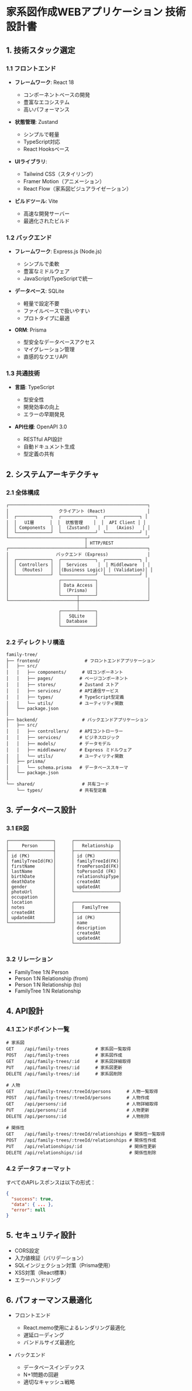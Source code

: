 # 家系図作成WEBアプリケーション 技術設計書

## 1. 技術スタック選定

### 1.1 フロントエンド
- **フレームワーク**: React 18
  - コンポーネントベースの開発
  - 豊富なエコシステム
  - 高いパフォーマンス

- **状態管理**: Zustand
  - シンプルで軽量
  - TypeScript対応
  - React Hooksベース

- **UIライブラリ**: 
  - Tailwind CSS（スタイリング）
  - Framer Motion（アニメーション）
  - React Flow（家系図ビジュアライゼーション）

- **ビルドツール**: Vite
  - 高速な開発サーバー
  - 最適化されたビルド

### 1.2 バックエンド
- **フレームワーク**: Express.js (Node.js)
  - シンプルで柔軟
  - 豊富なミドルウェア
  - JavaScript/TypeScriptで統一

- **データベース**: SQLite
  - 軽量で設定不要
  - ファイルベースで扱いやすい
  - プロトタイプに最適

- **ORM**: Prisma
  - 型安全なデータベースアクセス
  - マイグレーション管理
  - 直感的なクエリAPI

### 1.3 共通技術
- **言語**: TypeScript
  - 型安全性
  - 開発効率の向上
  - エラーの早期発見

- **API仕様**: OpenAPI 3.0
  - RESTful API設計
  - 自動ドキュメント生成
  - 型定義の共有

## 2. システムアーキテクチャ

### 2.1 全体構成
```
┌─────────────────────────────────────────────────────┐
│                   クライアント (React)                │
│  ┌─────────────┐  ┌─────────────┐  ┌─────────────┐ │
│  │   UI層      │  │  状態管理    │  │  API Client │ │
│  │ Components  │  │  (Zustand)   │  │   (Axios)   │ │
│  └─────────────┘  └─────────────┘  └─────────────┘ │
└─────────────────────────────┬───────────────────────┘
                              │ HTTP/REST
┌─────────────────────────────┴───────────────────────┐
│                  バックエンド (Express)               │
│  ┌─────────────┐  ┌─────────────┐  ┌─────────────┐ │
│  │ Controllers │  │  Services    │  │ Middleware  │ │
│  │  (Routes)   │  │(Business Logic)│ │ (Validation)│ │
│  └─────────────┘  └─────────────┘  └─────────────┘ │
│                   ┌─────────────┐                   │
│                   │ Data Access │                   │
│                   │  (Prisma)   │                   │
│                   └──────┬──────┘                   │
└──────────────────────────┼──────────────────────────┘
                           │
                    ┌──────┴──────┐
                    │   SQLite    │
                    │  Database   │
                    └─────────────┘
```

### 2.2 ディレクトリ構造
```
family-tree/
├── frontend/                 # フロントエンドアプリケーション
│   ├── src/
│   │   ├── components/      # UIコンポーネント
│   │   ├── pages/          # ページコンポーネント
│   │   ├── stores/         # Zustand ストア
│   │   ├── services/       # API通信サービス
│   │   ├── types/          # TypeScript型定義
│   │   └── utils/          # ユーティリティ関数
│   └── package.json
│
├── backend/                 # バックエンドアプリケーション
│   ├── src/
│   │   ├── controllers/    # APIコントローラー
│   │   ├── services/       # ビジネスロジック
│   │   ├── models/         # データモデル
│   │   ├── middleware/     # Express ミドルウェア
│   │   └── utils/          # ユーティリティ関数
│   ├── prisma/
│   │   └── schema.prisma   # データベーススキーマ
│   └── package.json
│
└── shared/                  # 共有コード
    └── types/              # 共有型定義
```

## 3. データベース設計

### 3.1 ER図
```
┌─────────────────┐      ┌─────────────────┐
│     Person      │      │   Relationship  │
├─────────────────┤      ├─────────────────┤
│ id (PK)         │      │ id (PK)         │
│ familyTreeId(FK)│      │ familyTreeId(FK)│
│ firstName       │      │ fromPersonId(FK)│
│ lastName        │      │ toPersonId (FK) │
│ birthDate       │      │ relationshipType│
│ deathDate       │      │ createdAt       │
│ gender          │      │ updatedAt       │
│ photoUrl        │      └─────────────────┘
│ occupation      │
│ location        │      ┌─────────────────┐
│ notes           │      │   FamilyTree    │
│ createdAt       │      ├─────────────────┤
│ updatedAt       │      │ id (PK)         │
└─────────────────┘      │ name            │
                         │ description     │
                         │ createdAt       │
                         │ updatedAt       │
                         └─────────────────┘
```

### 3.2 リレーション
- FamilyTree 1:N Person
- Person 1:N Relationship (from)
- Person 1:N Relationship (to)
- FamilyTree 1:N Relationship

## 4. API設計

### 4.1 エンドポイント一覧
```
# 家系図
GET    /api/family-trees          # 家系図一覧取得
POST   /api/family-trees          # 家系図作成
GET    /api/family-trees/:id      # 家系図詳細取得
PUT    /api/family-trees/:id      # 家系図更新
DELETE /api/family-trees/:id      # 家系図削除

# 人物
GET    /api/family-trees/:treeId/persons      # 人物一覧取得
POST   /api/family-trees/:treeId/persons      # 人物作成
GET    /api/persons/:id                       # 人物詳細取得
PUT    /api/persons/:id                       # 人物更新
DELETE /api/persons/:id                       # 人物削除

# 関係性
GET    /api/family-trees/:treeId/relationships # 関係性一覧取得
POST   /api/family-trees/:treeId/relationships # 関係性作成
PUT    /api/relationships/:id                  # 関係性更新
DELETE /api/relationships/:id                  # 関係性削除
```

### 4.2 データフォーマット
すべてのAPIレスポンスは以下の形式：
```json
{
  "success": true,
  "data": { ... },
  "error": null
}
```

## 5. セキュリティ設計
- CORS設定
- 入力値検証（バリデーション）
- SQLインジェクション対策（Prisma使用）
- XSS対策（React標準）
- エラーハンドリング

## 6. パフォーマンス最適化
- フロントエンド
  - React.memo使用によるレンダリング最適化
  - 遅延ローディング
  - バンドルサイズ最適化

- バックエンド
  - データベースインデックス
  - N+1問題の回避
  - 適切なキャッシュ戦略